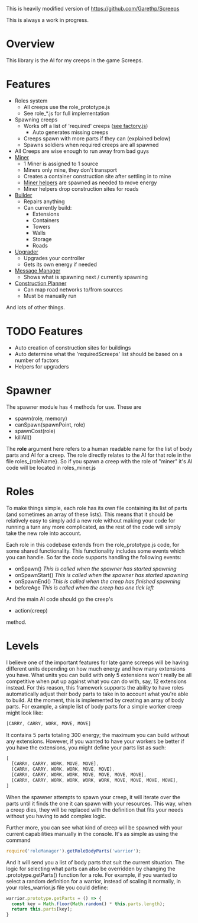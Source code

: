 This is heavily modified version of https://github.com/Garethp/Screeps

This is always a work in progress.

# Overview

This library is the AI for my creeps in the game Screeps.

# Features

- Roles system
  - All creeps use the role_prototype.js
  - See role_*.js for full implementation
- Spawning creeps
  - Works off a list of 'required' creeps \([see factory.js](blob/master/factory.js)\)
    - Auto generates missing creeps
  - Creeps spawn with more parts if they can (explained below)
  - Spawns soldiers when required creeps are all spawned
- All Creeps are wise enough to run away from bad guys
- [Miner](blob/master/role_miner.js)
  - 1 Miner is assigned to 1 source
  - Miners only mine, they don't transport
  - Creates a container construction site after settling in to mine
  - [Miner helpers](blob/master/role_miner_helper.js) are spawned as needed to move energy
  - Miner helpers drop construction sites for roads
- [Builder](blob/master/role_builder.js)
  - Repairs anything
  - Can currently build:
    - Extensions
    - Containers
    - Towers
    - Walls
    - Storage
    - Roads
- [Upgrader](blob/master/role_upgrader.js)
  - Upgrades your controller
  - Gets its own energy if needed
- [Message Manager](blob/master/messageManager.js)
  - Shows what is spawning next / currently spawning
- [Construction Planner](blob/master/constructionPlanner.js)
  - Can map road networks to/from sources
  - Must be manually run

And lots of other things.

# TODO Features

- Auto creation of construction sites for buildings
- Auto determine what the 'requiredScreeps' list should be based on a number of factors
- Helpers for upgraders

# Spawner

The spawner module has 4 methods for use. These are

 - spawn(role, memory)
 - canSpawn(spawnPoint, role)
 - spawnCost(role)
 - killAll()

The **role** argument here refers to a human readable name for the list of body parts and AI for a creep. The role directly
relates to the AI for that role in the file roles_{roleName}. So if you spawn a creep with the role
of "miner" it's AI code will be located in roles_miner.js

# Roles

To make things simple, each role has its own file containing its list of parts (and sometimes an
array of these lists). This means that it should be relatively easy to simply add a new role without making your code for
running a turn any more complicated, as the rest of the code will simply take the new role into account.

Each role in this codebase extends from the role_prototype.js code, for some shared functionality. This functionality includes
some events which you can handle. So far the code supports handling the following events:

 - onSpawn() *This is called when the spawner has started spawning*
 - onSpawnStart() *This is called when the spawner has started spawning*
 - onSpawnEnd() *This is called when the creep has finished spawning*
 - beforeAge *This is called when the creep has one tick left*

And the main AI code should go the creep's

 - action(creep)

method.

# Levels

I believe one of the important features for late game screeps will be having different units depending on how much energy
and how many extensions you have. What units you can build with only 5 extensions won't really be all competitive when put
up against what you can do with, say, 12 extensions instead. For this reason, this framework supports the ability to have roles
automatically adjust their body parts to take in to account what you're able to build. At the moment, this is implemented
by creating an array of body parts. For example, a simple list of body parts for a simple worker creep might look like:

```javascript
[CARRY, CARRY, WORK, MOVE, MOVE]
```

It contains 5 parts totaling 300 energy; the maximum you can build without any extensions. However, if you wanted to
have your workers be better if you have the extensions, you might define your parts list as such:

```javascript
[
  [CARRY, CARRY, WORK, MOVE, MOVE],
  [CARRY, CARRY, WORK, WORK, MOVE, MOVE],
  [CARRY, CARRY, WORK, WORK, MOVE, MOVE, MOVE, MOVE],  
  [CARRY, CARRY, WORK, WORK, WORK, WORK, MOVE, MOVE, MOVE, MOVE],  
]
```

When the spawner attempts to spawn your creep, it will iterate over the parts until it finds the one it can spawn with your resources. This way, when a creep dies, they will be replaced with the definition that fits your needs without you having to add complex logic.

Further more, you can see what kind of creep will be spawned with your current capabilities manually in the console. It's as simple
as using the command

```javascript
require('roleManager').getRoleBodyParts('warrior');
```

And it will send you a list of body parts that suit the current situation. The logic for selecting what parts can also be
overridden by changing the .prototype.getParts() function for a role. For example, if you wanted to select a random definition
for a warrior, instead of scaling it normally, in your roles_warrior.js file you could define:

```javascript
warrior.prototype.getParts = () => {
  const key = Math.floor(Math.random() * this.parts.length);
  return this.parts[key];
}
```
